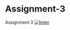 # Assignment-3
Assignment 3
 [![linter](https://github.com/Arvin-Leung/Assignment-3/workflows/linter/badge.svg)](https://github.com/marketplace/actions/super-linter)
